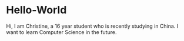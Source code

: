 # Hello-World

Hi, I am Christine, a 16 year student who is recently studying in China.
I want to learn Computer Science in the future.
